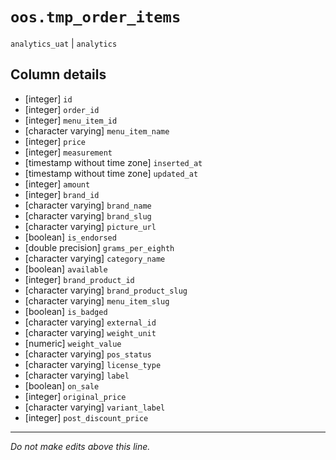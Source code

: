 # `oos.tmp_order_items`
`analytics_uat` | `analytics`

## Column details
* [integer]   `id`
* [integer]   `order_id`
* [integer]   `menu_item_id`
* [character varying] `menu_item_name`
* [integer]   `price`
* [integer]   `measurement`
* [timestamp without time zone] `inserted_at`
* [timestamp without time zone] `updated_at`
* [integer]   `amount`
* [integer]   `brand_id`
* [character varying] `brand_name`
* [character varying] `brand_slug`
* [character varying] `picture_url`
* [boolean]   `is_endorsed`
* [double precision] `grams_per_eighth`
* [character varying] `category_name`
* [boolean]   `available`
* [integer]   `brand_product_id`
* [character varying] `brand_product_slug`
* [character varying] `menu_item_slug`
* [boolean]   `is_badged`
* [character varying] `external_id`
* [character varying] `weight_unit`
* [numeric]   `weight_value`
* [character varying] `pos_status`
* [character varying] `license_type`
* [character varying] `label`
* [boolean]   `on_sale`
* [integer]   `original_price`
* [character varying] `variant_label`
* [integer]   `post_discount_price`

-------------------------------------------------------------------------------
*Do not make edits above this line.*
